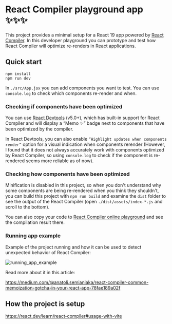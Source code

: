 # React Compiler playground app ✨✨✨

This project provides a minimal setup for a React 19 app powered by [React Compiler](https://react.dev/learn/react-compiler).
In this developer playground you can prototype and test how React Compiler will optimize re-renders in React applications.

## Quick start

```shell
npm install
npm run dev
```

In `./src/App.jsx` you can add components you want to test. You can use `console.log` to check which components re-render and when.

### Checking if components have been optimized

You can use [React Devtools](https://react.dev/learn/react-developer-tools) (v5.0+), which has built-in support for React Compiler and will display a “Memo ✨” badge next to components that have been optimized by the compiler. 

In React Devtools, you can also enable `“Highlight updates when components render”` option for a visual indication when components rerender (However, I found that it does not always accurately work with components optimized by React Compiler, so using `console.log` to check if the component is re-rendered seems more reliable as of now).

### Checking how components have been optimized

Minification is disabled in this project, so when you don't understand why some components are being re-rendered when you think they shouldn't, you can build this project with ```npm run build``` and
examine the `dist` folder to see the output of the React Compiler (open `./dist/assets/index-*.js` and scroll to the bottom). 

You can also copy your code to [React Compiler online playground](https://playground.react.dev/) and see the compilation result there. 

### Running app example

Example of the project running and how it can be used to detect unexpected behavior of React Compiler:

![running_app_example](https://github.com/toli444/React-Compiler-playground-app/assets/14879804/69840e7a-a5d3-43d0-8716-97ac840d2ca9)

Read more about it in this article:

https://medium.com/@anatoli.semianiaka/react-compiler-common-memoization-gotcha-in-your-react-app-78fae189a02f

## How the project is setup

https://react.dev/learn/react-compiler#usage-with-vite
